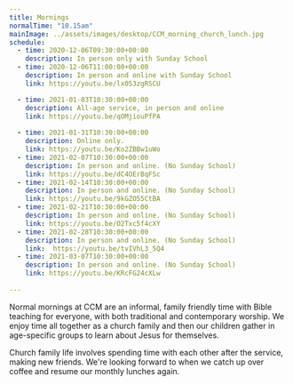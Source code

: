 ```yaml
---
title: Mornings
normalTime: "10.15am"
mainImage: ../assets/images/desktop/CCM_morning_church_lunch.jpg
schedule:
  - time: 2020-12-06T09:30:00+00:00
    description: In person only with Sunday School
  - time: 2020-12-06T11:00:00+00:00
    description: In person and online with Sunday School
    link: https://youtu.be/lx053zgRSCU

  - time: 2021-01-03T10:30:00+00:00
    description: All-age service, in person and online
    link: https://youtu.be/qOMjiouPfPA
    
  - time: 2021-01-31T10:30:00+00:00
    description: Online only.
    link: https://youtu.be/Ko2ZBBw1uWo
  - time: 2021-02-07T10:30:00+00:00
    description: In person and online. (No Sunday School)
    link: https://youtu.be/dC4OErBqFSc
  - time: 2021-02-14T10:30:00+00:00
    description: In person and online. (No Sunday School)
    link: https://youtu.be/9kGZO55CtBA
  - time: 2021-02-21T10:30:00+00:00
    description: In person and online. (No Sunday School)
    link: https://youtu.be/O2Txc5f4cXY
  - time: 2021-02-28T10:30:00+00:00
    description: In person and online. (No Sunday School)
    link:  https://youtu.be/tvIVhL3_5Q4
  - time: 2021-03-07T10:30:00+00:00
    description: In person and online. (No Sunday School)
    link: https://youtu.be/KRcFG24cXLw 
    
---
```

Normal mornings at CCM are an informal, family friendly time with Bible teaching for everyone, with both traditional and contemporary worship. We enjoy time all together as a church family and then our children gather in age-specific groups to learn about Jesus for themselves.

Church family life involves spending time with each other after the service, making new friends. We're looking forward to when we catch up over coffee and resume our monthly lunches again.
